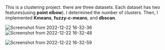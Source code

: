 This is a clustering‬‬ project. there are three datasets. Each dataset has two features(using ‫‪**point‬‬ ‫‪elbow**‬‬). I determined the number of clusters. Then, I implemented **Kmeans**, **fuzzy-c-means**, and **dbscan**.

![Screenshot from 2022-12-22 16-32-36](https://user-images.githubusercontent.com/83788223/209141552-77b02b5c-3aaa-4848-a106-5521a389d845.png)
![Screenshot from 2022-12-22 16-32-48](https://user-images.githubusercontent.com/83788223/209141568-84c38b53-b807-4197-bc13-8cb344bc5ad8.png)

![Screenshot from 2022-12-22 16-32-59](https://user-images.githubusercontent.com/83788223/209141586-81002a78-8772-42bc-b685-f66e30b27461.png)

